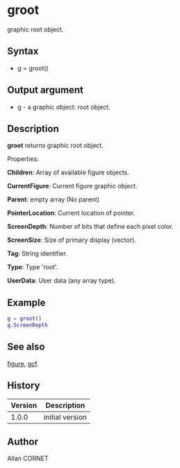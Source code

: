 

# groot

graphic root object.

## Syntax

- g = groot()

## Output argument

 - g - a graphic object: root object.

## Description


  <p><b>groot</b> returns graphic root object.</p>
  <p>Properties:</p>
  <p><b>Children</b>: Array of available figure objects.</p>
  <p><b>CurrentFigure</b>: Current figure graphic object.</p>
  <p><b>Parent</b>: empty array (No parent)</p>
  <p><b>PointerLocation</b>: Current location of pointer.</p>
  <p><b>ScreenDepth</b>: Number of bits that define each pixel color.</p>
  <p><b>ScreenSize</b>: Size of primary display (vector).</p>
  <p><b>Tag</b>: String identifier.</p>
  <p><b>Type</b>: Type 'root'.</p>
  <p><b>UserData</b>: User data (any array type).</p>


## Example

```matlab
g = groot()
g.ScreenDepth
```

## See also

[figure](figure.md), [gcf](gcf.md).
## History

|Version|Description|
|------|------|
|1.0.0|initial version|


## Author

Allan CORNET



